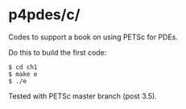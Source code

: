 p4pdes/c/
=========

Codes to support a book on using PETSc for PDEs.

Do this to build the first code:

    $ cd ch1
    $ make e
    $ ./e

Tested with PETSc master branch (post 3.5).

